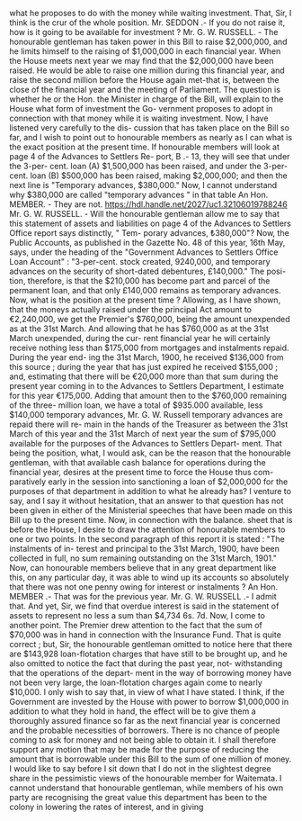 what he proposes to do with the money while waiting investment. That, Sir, I think is the crur of the whole position. Mr. SEDDON .- If you do not raise it, how is it going to be available for investment ? Mr. G. W. RUSSELL. - The honourable gentleman has taken power in this Bill to raise $2,000,000, and he limits himself to the raising of $1,000,000 in each financial year. When the House meets next year we may find that the $2,000,000 have been raised. He would be able to raise one million during this financial year, and raise the second million before the House again met-that is, between the close of the financial year and the meeting of Parliament. The question is whether he or the Hon. the Minister in charge of the Bill, will explain to the House what form of investment the Go- vernment proposes to adopt in connection with that money while it is waiting investment. Now, I have listened very carefully to the dis- cussion that has taken place on the Bill so far, and I wish to point out to honourable members as nearly as I can what is the exact position at the present time. If honourable members will look at page 4 of the Advances to Settlers Re- port, B .- 13, they will see that under the 3-per- cent. loan (A) $1,500,000 has been raised, and under the 3-per-cent. loan (B) $500,000 has been raised, making $2,000,000; and then the next line is "Temporary advances, $380,000." Now, I cannot understand why $380,000 are called "temporary advances " in that table An Hon. MEMBER. - They are not. https://hdl.handle.net/2027/uc1.32106019788246 Mr. G. W. RUSSELL. - Will the honourable gentleman allow me to say that this statement of assets and liabilities on page 4 of the Advances to Settlers Office report says distinctly, " Tem- porary advances, ₺380,000"? Now, the Public Accounts, as published in the Gazette No. 48 of this year, 16th May, says, under the heading of the "Government Advances to Settlers Office Loan Account" : "3-per-cent. stock created, 9240,000, and temporary advances on the security of short-dated debentures, £140,000." The posi- tion, therefore, is that the $210,000 has become part and parcel of the permanent loan, and that only £140,000 remains as temporary advances. Now, what is the position at the present time ? Allowing, as I have shown, that the moneys actually raised under the principal Act amount to €2,240,000, we get the Premier's $760,000, being the amount unexpended as at the 31st March. And allowing that he has $760,000 as at the 31st March unexpended, during the cur- rent financial year he will certainly receive nothing less than $175,000 from mortgages and instalments repaid. During the year end- ing the 31st March, 1900, he received $136,000 from this source ; during the year that has just expired he received $155,000 ; and, estimating that there will be €20,000 more than that sum during the present year coming in to the Advances to Settlers Department, I estimate for this year €175,000. Adding that amount then to the $760,000 remaining of the three- million loan, we have a total of $935.000 available, less $140,000 temporary advances, Mr. G. W. Russell temporary advances are repaid there will re- main in the hands of the Treasurer as between the 31st March of this year and the 31st March of next year the sum of $795,000 available for the purposes of the Advances to Settlers Depart- ment. That being the position, what, I would ask, can be the reason that the honourable gentleman, with that available cash balance for operations during the financial year, desires at the present time to force the House thus com- paratively early in the session into sanctioning a loan of $2,000,000 for the purposes of that department in addition to what he already has? I venture to say, and I say it without hesitation, that an answer to that question has not been given in either of the Ministerial speeches that have been made on this Bill up to the present time. Now, in connection with the balance. sheet that is before the House, I desire to draw the attention of honourable members to one or two points. In the second paragraph of this report it is stated : "The instalments of in- terest and principal to the 31st March, 1900, have been collected in full, no sum remaining outstanding on the 31st March, 1901." Now, can honourable members believe that in any great department like this, on any particular day, it was able to wind up its accounts so absolutely that there was not one penny owing for interest or instalments ? An Hon. MEMBER .- That was for the previous year. Mr. G. W. RUSSELL .- I admit that. And yet, Sir, we find that overdue interest is said in the statement of assets to represent no less a sum than $4,734 6s. 7d. Now, I come to another point. The Premier drew attention to the fact that the sum of $70,000 was in hand in connection with the Insurance Fund. That is quite correct ; but, Sir, the honourable gentleman omitted to notice here that there are $143,928 loan-flotation charges that have still to be brought up, and he also omitted to notice the fact that during the past year, not- withstanding that the operations of the depart- ment in the way of borrowing money have not been very large, the loan-flotation charges again come to nearly $10,000. I only wish to say that, in view of what I have stated. I think, if the Government are invested by the House with power to borrow $1,000,000 in addition to what they hold in hand, the effect will be to give them a thoroughly assured finance so far as the next financial year is concerned and the probable necessities of borrowers. There is no chance of people coming to ask for money and not being able to obtain it. I shall therefore support any motion that may be made for the purpose of reducing the amount that is borrowable under this Bill to the sum of one million of money. I would like to say before I sit down that I do not in the slightest degree share in the pessimistic views of the honourable member for Waitemata. I cannot understand that honourable gentleman, while members of his own party are recognising the great value this department has been to the colony in lowering the rates of interest, and in giving 
